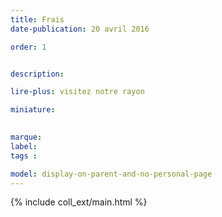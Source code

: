 ```yaml
---
title: Frais
date-publication: 20 avril 2016

order: 1


description: 

lire-plus: visitez notre rayon

miniature: 
 

marque: 
label:
tags : 

model: display-on-parent-and-no-personal-page
---
```


<!-- ******************************** -->
<!-- **** intro rayon **** -->

<!-- 
xxxxxxxxxxxxxxxxxxxxxxxxxxxxxxxxxxxxxxxxxxxxxxxxxxxxxxxxxxxxxxxxxxxxxxxxxxxxxxxxxxxxxxxxxxxxxxxxxxxxxxxxxxxxxxxxxxxxxxxxxxxxxxxxxxxxxxxxxxxxxxxxxxxxxxxxxxxxxxxxxxxxxxxxxxxxxxxxxxxxxxxxxxxxxxxxxxxxxxxxxxxxxxxxxxxxxxxxxxxxxxxxxxxxxxxxxxxxxxxxxxxxxxxxxxxxxxxxxxxxxxxxxxxxxxxxxxxxxxxxxx
 -->
<!-- **** fin intro rayon ********* -->
<!-- ****************************** -->
<!--fin-excerpt-->

{% include coll_ext/main.html %}


